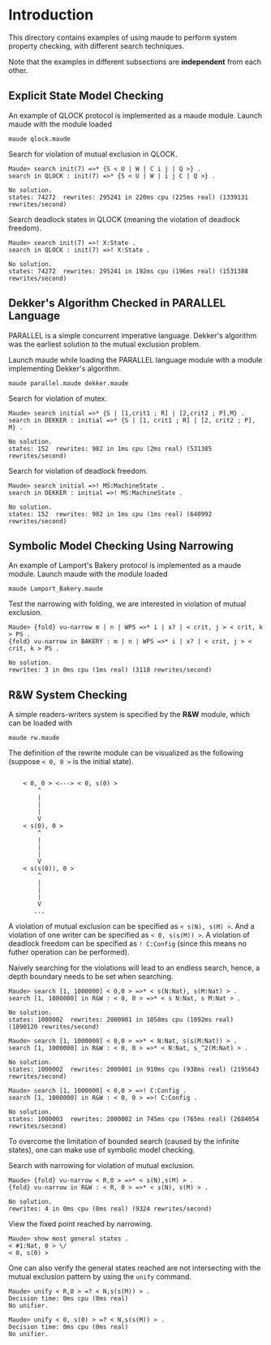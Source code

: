 # Introduction

This directory contains examples of using maude to perform system property checking, with different search techniques. 

Note that the examples in different subsections are **independent** from each other.

## Explicit State Model Checking
An example of QLOCK protocol is implemented as a maude module. Launch maude with the module loaded

```
maude qlock.maude
```

Search for violation of mutual exclusion in QLOCK.

```
Maude> search init(7) =>* {S < U | W | C i j | Q >} .
search in QLOCK : init(7) =>* {S < U | W | i j C | Q >} .

No solution.
states: 74272  rewrites: 295241 in 220ms cpu (225ms real) (1339131 rewrites/second)
```

Search deadlock states in QLOCK (meaning the violation of deadlock freedom).

```
Maude> search init(7) =>! X:State .
search in QLOCK : init(7) =>! X:State . 

No solution.
states: 74272  rewrites: 295241 in 192ms cpu (196ms real) (1531388 rewrites/second)    
```

## Dekker's Algorithm Checked in PARALLEL Language
PARALLEL is a simple concurrent imperative language. Dekker's algorithm was the earliest solution to the mutual exclusion problem.

Launch maude while loading the PARALLEL language module with a module implementing Dekker's algorithm.

```
maude parallel.maude dekker.maude
```

Search for violation of mutex.
```
Maude> search initial =>* {S | [1,crit1 ; R] | [2,crit2 ; P],M} .
search in DEKKER : initial =>* {S | [1, crit1 ; R] | [2, crit2 ; P], M} .

No solution.
states: 152  rewrites: 982 in 1ms cpu (2ms real) (531385 rewrites/second)
```

Search for violation of deadlock freedom.

```
Maude> search initial =>! MS:MachineState .
search in DEKKER : initial =>! MS:MachineState .

No solution.                           
states: 152  rewrites: 982 in 1ms cpu (1ms real) (640992 rewrites/second) 
```

## Symbolic Model Checking Using Narrowing
An example of Lamport's Bakery protocol is implemented as a maude module. Launch maude with the module loaded

```
maude Lamport_Bakery.maude
```

Test the narrowing with folding, we are interested in violation of mutual exclusion.

```
Maude> {fold} vu-narrow m | n | WPS =>* i | x? | < crit, j > < crit, k > PS .
{fold} vu-narrow in BAKERY : m | n | WPS =>* i | x? | < crit, j > < crit, k > PS .

No solution.
rewrites: 3 in 0ms cpu (1ms real) (3118 rewrites/second)        
```

## R&W System Checking
A simple readers-writers system is specified by the **R&W** module, which can be loaded with

```
maude rw.maude
```

The definition of the rewrite module can be visualized as the following (suppose ```< 0, 0 >``` is the initial state).

```

    < 0, 0 > <---> < 0, s(0) >
        ^
        |
        |
        |
        V
    < s(0), 0 >
        ^
        |
        |
        |
        V
    < s(s(0)), 0 >
        ^
        |
        |
        |
        V
       ...

```
A violation of mutual exclusion can be specified as ```< s(N), s(M) >```. And a violation of one writer can be specified as ```< 0, s(s(M)) >```. A violation of deadlock freedom can be specified as ```! C:Config``` (since this means no futher operation can be performed).

Naively searching for the violations will lead to an endless search, hence, a depth boundary needs to be set when searching. 

```
Maude> search [1, 1000000] < 0,0 > =>* < s(N:Nat), s(M:Nat) > . 
search [1, 1000000] in R&W : < 0, 0 > =>* < s N:Nat, s M:Nat > .

No solution.
states: 1000002  rewrites: 2000001 in 1058ms cpu (1092ms real) (1890120 rewrites/second) 

Maude> search [1, 1000000] < 0,0 > =>* < N:Nat, s(s(M:Nat)) > .
search [1, 1000000] in R&W : < 0, 0 > =>* < N:Nat, s_^2(M:Nat) > .

No solution.
states: 1000002  rewrites: 2000001 in 910ms cpu (938ms real) (2195643 rewrites/second)   

Maude> search [1, 1000000] < 0,0 > =>! C:Config .
search [1, 1000000] in R&W : < 0, 0 > =>! C:Config .

No solution.
states: 1000003  rewrites: 2000002 in 745ms cpu (765ms real) (2684054 rewrites/second)  
```

To overcome the limitation of bounded search (caused by the infinite states), one can make use of symbolic model checking. 

Search with narrowing for violation of mutual exclusion.

```
Maude> {fold} vu-narrow < R,0 > =>* < s(N),s(M) > .
{fold} vu-narrow in R&W : < R, 0 > =>* < s(N), s(M) > .

No solution.
rewrites: 4 in 0ms cpu (0ms real) (9324 rewrites/second)  
```

View the fixed point reached by narrowing.

```
Maude> show most general states .
< #1:Nat, 0 > \/
< 0, s(0) >    
```

One can also verify the general states reached are not intersecting with the mutual exclusion pattern by using the ```unify``` command.

```
Maude> unify < R,0 > =? < N,s(s(M)) > .
Decision time: 0ms cpu (0ms real)
No unifier.

Maude> unify < 0, s(0) > =? < N,s(s(M)) > .
Decision time: 0ms cpu (0ms real)
No unifier.
```
